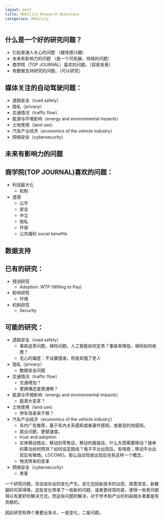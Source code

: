 ```yaml
---
layout: post
title: Mobility Research Questions
categories: Mobility
---
```


## 什么是一个好的研究问题？

- 引起普通人关心的问题 （媒体感兴趣）
- 未来有影响力的问题 （是一个可拓展，持续的问题）
- 商学院（TOP JOURNAL）喜欢的问题。（容易发表）
- 有数据支持研究的问题。（可以研究）

## 媒体关注的自动驾驶问题：

- 道路安全（road safety）
- 隐私（privacy）
- 交通情况（traffic flow）
- 能源与环境影响（energy and environmental impacts）
- 土地使用（land use）
- 汽车产业经济（economics of the vehicle industry）
- 网络安全（cybersecurity）

## 未来有影响力的问题



## 商学院(TOP JOURNAL)喜欢的问题：

- 利润最大化
    - 机制
- 道德
    - 公平
    - 安全
    - 中立
    - 隐私
    - 环保
    - 公共福利 social benefits

## 数据支持



## 已有的研究：

- 预测研究
    - Adoption: WTP (Willing to Pay)
- 影响研究
    - 环境
- 机制研究
    - Security

## 可能的研究：


- 道路安全（road safety）
    - 事故追责问题，保险问题。人工智能如何定责？事故率降低，保险如何收费？
    - 无心的偏差：不设置撞谁，但是却撞了老人
- 隐私（privacy）
    - 数据安全问题
- 交通情况（traffic flow）
    - 交通增加？
    - 更拥堵还是更通畅？
- 能源与环境影响（energy and environmental impacts）
    - 能源大变革？
- 土地使用（land use）
    - 停车场拿来干嘛？
- 汽车产业经济（economics of the vehicle industry）
    - 车内广告推荐，基于车内关系感知或者事件感知，或者目的地感知。
    - 就业问题，更替速度。
    - trust and adoption
    - 实体移动商业，移动的零售店，移动的服装店，什么东西需要移动？接单的算法如何预测？如何设定路线？电子平台出现后，有电商；移动平台出现后有微商。LOCOMO。那么自动驾驶出现后也有这样一个概念。
    - 物流带来的变革 
- 网络安全（cybersecurity）
    - 黑客


一个研究问题，往往由社会的变化产生。变化包括新技术的出现，政策改变，新数据的可获得等。这些变化带来了一些新的问题，或者更经常的是，使得一些老问题得以有更好的解决方式。而这些问题的解决，对于学术和产业的利益相关者都是有贡献的。

因此研究有两个重要出发点，一是变化，二是问题。










